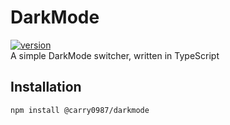 # DarkMode
[![version](https://img.shields.io/npm/v/@carry0987/darkmode.svg)](https://www.npmjs.com/package/@carry0987/darkmode)  
A simple DarkMode switcher, written in TypeScript

## Installation
```bash
npm install @carry0987/darkmode
```
